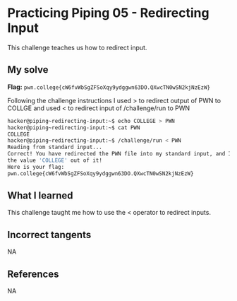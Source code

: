 # Practicing Piping 05 - Redirecting Input
This challenge teaches us how to redirect input.


## My solve
**Flag:** `pwn.college{cW6fvWbSgZFSoXqy9ydggwn63DO.QXwcTN0wSN2kjNzEzW}`

Following the challenge instructions I used > to redirect output of PWN to COLLGE and used < to redirect input of /challenge/run to PWN


```bash
hacker@piping~redirecting-input:~$ echo COLLEGE > PWN
hacker@piping~redirecting-input:~$ cat PWN
COLLEGE
hacker@piping~redirecting-input:~$ /challenge/run < PWN
Reading from standard input...
Correct! You have redirected the PWN file into my standard input, and I read 
the value 'COLLEGE' out of it!
Here is your flag:
pwn.college{cW6fvWbSgZFSoXqy9ydggwn63DO.QXwcTN0wSN2kjNzEzW}
```

## What I learned
This challenge taught me how to use the < operator to redirect inputs.

## Incorrect tangents 
NA

## References
NA
